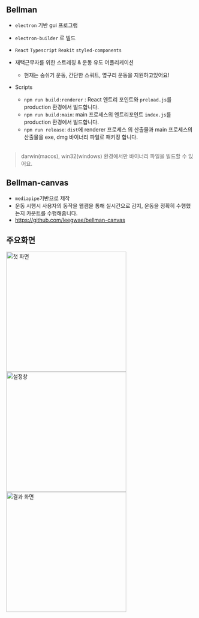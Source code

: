 ## Bellman

* `electron` 기반 gui 프로그램
* `electron-builder` 로 빌드
* `React` `Typescript` `Reakit` `styled-components`
* 재택근무자를 위한 스트레칭 & 운동 유도 어플리케이션
  * 현재는 숨쉬기 운동, 간단한 스쿼트, 옆구리 운동을 지원하고있어요!

* Scripts
  * `npm run build:renderer` : React 엔트리 포인트와 `preload.js`를 production 환경에서 빌드합니다.
  * `npm run build:main`: main 프로세스의 엔트리포인트 `index.js`를 production 환경에서 빌드합니다.
  * `npm run release`: `dist`에 renderer 프로세스 의 산출물과 main 프로세스의 산출물을 exe, dmg 바이너리 파일로 패키징 합니다.
  <br />
  
> darwin(macos), win32(windows) 환경에서만 바이너리 파일을 빌드할 수 있어요.

## Bellman-canvas 
  * `mediapipe`기반으로 제작 
  * 운동 시행시 사용자의 동작을 웹캠을 통해 실시간으로 감지, 운동을 정확히 수행했는지 카운트를 수행해줍니다.
  * https://github.com/leegwae/bellman-canvas

## 주요화면
<p float="left">
 <img width="320" alt="첫 화면" src="https://user-images.githubusercontent.com/50237150/144289115-79a2586e-9c0f-4b08-8d05-95bc09ecab69.png" />
 <img width="320" alt="설정창" src="https://user-images.githubusercontent.com/50237150/144289157-966e48cf-7af4-4fa1-bcf5-b89b2ff3eace.png" />
 <img width="320" alt="결과 화면" src="https://user-images.githubusercontent.com/50237150/144291312-cdcc448d-4e05-45be-be06-df752760ffe8.png" />
</p>

